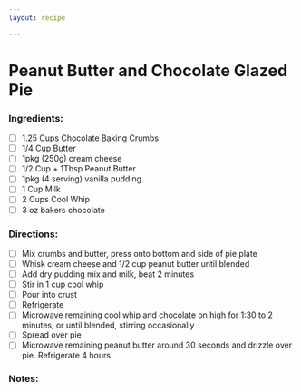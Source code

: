 ```yaml
---
layout: recipe

---
```


# Peanut Butter and Chocolate Glazed Pie

### Ingredients:

- [ ] 1.25 Cups Chocolate Baking Crumbs
- [ ] 1/4 Cup Butter
- [ ] 1pkg (250g) cream cheese
- [ ] 1/2 Cup + 1Tbsp Peanut Butter
- [ ] 1pkg (4 serving) vanilla pudding
- [ ] 1 Cup Milk
- [ ] 2 Cups Cool Whip
- [ ] 3 oz bakers chocolate

### Directions:

- [ ] Mix crumbs and butter, press onto bottom and side of pie plate
- [ ] Whisk cream cheese and 1/2 cup peanut butter until blended
- [ ] Add dry pudding mix and milk, beat 2 minutes
- [ ] Stir in 1 cup cool whip
- [ ] Pour into crust
- [ ] Refrigerate
- [ ] Microwave remaining cool whip and chocolate on high for 1:30 to 2 minutes, or until blended, stirring occasionally
- [ ] Spread over pie
- [ ] Microwave remaining peanut butter around 30 seconds and drizzle over pie. Refrigerate 4 hours

### Notes:
